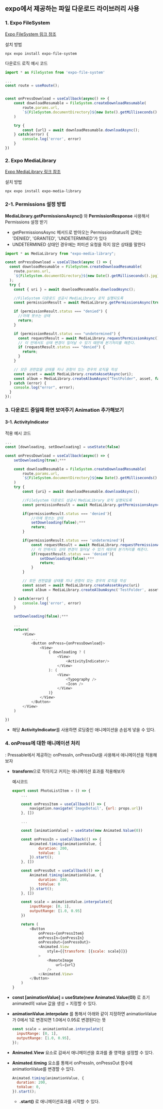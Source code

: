 ## expo에서 제공하는 파일 다운로드 라이브러리 사용

### 1. Expo FileSystem

[Expo FileSystem 링크 참조](https://docs.expo.dev/versions/latest/sdk/filesystem/)

설치 방법

```
npx expo install expo-file-system
```

다운로드 로직 예시 코드

```js
import * as FileSystem from 'expo-file-system'

...
const route = useRoute();


const onPressDownload = useCallback(async() => {
    const downloadResumable = FileSystem.createDownloadResumable(
        route.params.url,
        `${FileSystem.documentDirectory}${new Date().getMilliseconds().jpg}`
    )

    try {
        const {url} = await downloadResumable.downloadAsync();
    } catch(error) {
        console.log('error', error)
    }
})
```

### 2. Expo MediaLibrary

[Expo MediaLibrary 링크 참조](https://docs.expo.dev/versions/latest/sdk/media-library/)

설치 방법

```
npx expo install expo-media-library
```

### 2-1. Permissions 설정 방법

**MediaLibrary.getPermissionsAsync()** 와 **PermissionResponse** 사용해서 Permissions 설정 받기

- getPermissionsAsync 메서드로 받아오는 PermissionStatus의 값에는 'DENIED', 'GRANTED', 'UNDETERMINED'가 있다
- UNDETERMINED 상태인 경우에는 퍼미션 요청을 하지 않은 상태를 말한다

```js
import * as MediaLibrary from "expo-media-library";

const onPressDownload = useCallback(async () => {
  const downloadResumable = FileSystem.createDownloadResumable(
    route.params.url,
    `${FileSystem.documentDirectory}${new Date().getMilliseconds().jpg}`
  );
  try {
    const { uri } = await downloadResumable.downloadAsync();

    //FileSystem 다운로드 성공시 MediaLibrary 로직 실행되도록
    const permissionResult = await MediaLibrary.getPermissionsAsync(true);

    if (permissionResult.status === "denied") {
      //아예 못쓰는 상태
      return;
    }

    if (permissionResult.status === "undetermined") {
      const requestResult = await MediaLibrary.requestPermissionAsync();
      // 이 안에서도 상태 변경이 일어날 수 있기 때문에 분기처리를 해준다.
      if (requestResult.status === "denied") {
        return;
      }
    }

    // 모든 권한없을 상태를 지나 권항이 있는 경우의 로직을 작성
    const asset = await MediaLibrary.createAssetAsync(uri);
    const album = MediaLibrary.createAlbumAsync("TestFolder", asset, false);
  } catch (error) {
    console.log("error", error);
  }
});
```

### 3. 다운로드 중일때 화면 보여주기 Animation 추가해보기

#### 3-1. ActivityIndicator

적용 예시 코드

```js
...
const [downloading, setDownloading] = useState(false)

const onPressDownload = useCallback(async() => {
    setDownloading(true);***

    const downloadResumable = FileSystem.createDownloadResumable(
        route.params.url,
        `${FileSystem.documentDirectory}${new Date().getMilliseconds().jpg}`
    )
    try {
        const {uri} = await downloadResumable.downloadAsync();

        //FileSystem 다운로드 성공시 MediaLibrary 로직 실행되도록
        const permissionResult = await MediaLibrary.getPermissionsAsync(true)

        if(permissionResult.status === 'denied'){
            //아예 못쓰는 상태
            setDownloading(false);***
            return;
        }

        if(permissionResult.status === 'undetermined'){
            const requestResult = await MediaLibrary.requestPermissionAsync();
            // 이 안에서도 상태 변경이 일어날 수 있기 때문에 분기처리를 해준다.
            if(requestResult.status === 'denied'){
                setDownloading(false);***
                return;
            }
        }

        // 모든 권한없을 상태를 지나 권항이 있는 경우의 로직을 작성
        const asset = await MediaLibrary.createAssetAsync(uri)
        const album = MediaLibrary.createAlbumAsync('TestFolder', asset, false)

    } catch(error) {
        console.log('error', error)
    }

    setDownloading(false);***

    ...
    return(
        <View>
            ...
            <Button onPress={onPressDownload}>
                <View>
                    { downloading ? (
                        <View>
                            <ActivityIndicator/>
                        </View>
                    ): (
                        <View>
                            <Typography />
                            <Icon />
                        </View>
                    )}
                </View>
            </Button>
        </View>
    )

})

```

- 해당 **ActivityIndicator**를 사용하면 로딩중인 애니메이션을 손쉽게 넣을 수 있다.

### 4. onPress에 대한 애니메이션 처리

: Pressable에서 제공하는 onPressIn, onPressOut을 사용해서 애니메이션을 적용해보자

- **transform**으로 작아지고 커지는 애니메이션 효과를 적용해보자

  예시코드

  ```js
  export const PhotoListItem = () => {
      ...

      const onPressItem = useCallback(() => {
          navigation.navigate('ImageDetail', {url: props.url})
      }, [])

      ...

      const [animationValue] = useState(new Animated.Value(0))

      const onPressIn = useCallback(() => {
          Animated.timing(animationValue, {
              duration: 200,
              toValue: 1
          }).start();
      }, [])

      const onPressOut = useCallback(() => {
          Animated.timing(animationValue, {
              duration: 200,
              toValue: 0
          }).start();
      }, [])

      const scale = animationValue.interpolate({
          inputRange: [0, 1],
          outputRange: [1.0, 0.95]
      })

      return (
          <Button
              onPress={onPressItem}
              onPressIn={onPressIn}
              onPressOut={onPressOut}>
              <Animated.View
                  style={{transform: [{scale: scale}]}}
              >
                  <RemoteImage
                      url={url}
                  />
              </Animated.View>
          </Button>
      )
  }
  ```

- **const [animationValue] = useState(new Animated.Value(0))** 로 초기 animated의 value 값을 생성 + 지정할 수 있다.
- **animationValue.interpolate** 를 통해서 아래와 같이 지정하면 animationValue가 0에서 1로 변경되면 1.0에서 0.95로 변경된다는 뜻

  ```js
  const scale = animationValue.interpolate({
    inputRange: [0, 1],
    outputRange: [1.0, 0.95],
  });
  ```

- **Animated.View** 요소로 감싸서 애니메이션을 효과를 줄 영역을 설정할 수 있다.

- **Animated.timing** 요소를 통해서 onPressIn, onPressOut 함수에 animationValue를 변경할 수 있다.

  ```js
  Animated.timing(animationValue, {
    duration: 200,
    toValue: 0,
  }).start();
  ```

  - **.start()** 로 애니메이션효과를 시작할 수 있다.

